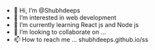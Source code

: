 - 👋 Hi, I’m @Shubhdeeps
- 👀 I’m interested in web development
- 🌱 I’m currently learning React js and Node js
- 💞️ I’m looking to collaborate on ...
- 📫 How to reach me ... shubhdeeps.github.io/ss

<!---
Shubhdeeps/Shubhdeeps is a ✨ special ✨ repository because its `README.md` (this file) appears on your GitHub profile.
You can click the Preview link to take a look at your changes.
--->
